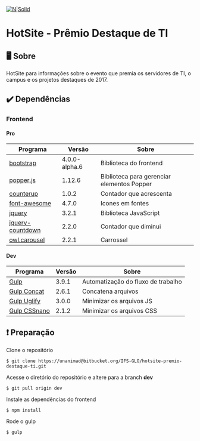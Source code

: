 [![N|Solid](http://www.ifs.edu.br/comunicacao/images/Imagens/Marcas/IFS_puro/IFS---horizontal-01.png)](http://www.ifs.edu.br/)
# HotSite - Prêmio Destaque de TI

## 🖥 Sobre
HotSite para informações sobre o evento que premia os servidores de TI, o campus e os projetos destaques de 2017.

## :heavy_check_mark: Dependências
### Frontend 
#### Pro
| Programa | Versão | Sobre |
| ----- | ----- | ----- |
| [bootstrap](getbootstrap.com/) | 4.0.0-alpha.6 | Biblioteca do frontend
| [popper.js](https://popper.js.org/) | 1.12.6 |  Biblioteca para gerenciar elementos Popper
| [counterup](https://www.npmjs.com/package/counterup) | 1.0.2 | Contador que acrescenta
| [font-awesome](http://fontawesome.io/) | 4.7.0 | Icones em fontes
| [jquery](https://jquery.com/) | 3.2.1 | Biblioteca JavaScript
| [jquery-countdown](https://www.npmjs.com/package/jquery-countdown) | 2.2.0 | Contador que diminui
| [owl.carousel](https://owlcarousel2.github.io/OwlCarousel2/) | 2.2.1 | Carrossel

#### Dev 
| Programa | Versão | Sobre |
| ----- | ----- | ----- |
| [Gulp](https://gulpjs.com/) | 3.9.1 | Automatização do fluxo de trabalho
| [Gulp Concat](https://www.npmjs.com/package/gulp-concat/) | 2.6.1 |  Concatena arquivos
| [Gulp Uglify](https://www.npmjs.com/package/gulp-uglify/) | 3.0.0 | Minimizar os arquivos JS
| [Gulp CSSnano](https://www.npmjs.com/package/gulp-cssnano) | 2.1.2 | Minimizar os arquivos CSS


## :exclamation: Preparação
Clone o repositório

```
$ git clone https://unanimad@bitbucket.org/IFS-GLO/hotsite-premio-destaque-ti.git
```
Acesse o diretório do repositório e altere para a branch **dev**
```
$ git pull origin dev
```

Instale as dependências do frontend
```
$ npm install
```

Rode o gulp
```
$ gulp
```